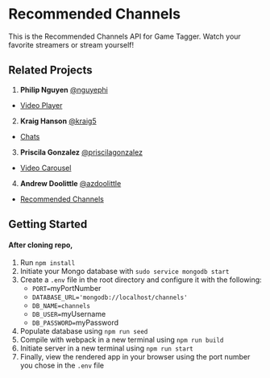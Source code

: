 # Recommended Channels
This is the Recommended Channels API for Game Tagger. Watch your favorite streamers or stream yourself!

## Related Projects
1. **Philip Nguyen** [@nguyephi](https://github.com/nguyephi)
* [Video Player](https://github.com/hrr43fec-luke/video-player-service)

2. **Kraig Hanson** [@kraig5](https://github.com/kraig5)
* [Chats](https://github.com/hrr43fec-luke/chat-service)

3. **Priscila Gonzalez** [@priscilagonzalez](https://github.com/priscilagonzalez)
* [Video Carousel](https://github.com/hrr43fec-luke/video-carousel-service)

4. **Andrew Doolittle** [@azdoolittle](https://github.com/azdoolittle)
* [Recommended Channels](https://github.com/hrr43fec-luke/rec-channels-service)

## Getting Started
#### After cloning repo,
1. Run `npm install`
2. Initiate your Mongo database with `sudo service mongodb start`
3. Create a `.env` file in the root directory and configure it with the following:
    * `PORT=`myPortNumber
    * `DATABASE_URL='mongodb://localhost/channels'`
    * `DB_NAME=channels`
    * `DB_USER=`myUsername
    * `DB_PASSWORD=`myPassword
4. Populate database using `npm run seed`
5. Compile with webpack in a new terminal using `npm run build`
6. Initiate server in a new terminal using `npm run start`
7. Finally, view the rendered app in your browser using the port number you chose in the `.env` file

##
